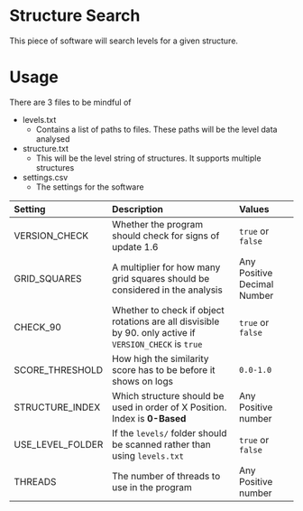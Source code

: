 # Structure Search

This piece of software will search levels for a given structure.

# Usage

There are 3 files to be mindful of

- levels.txt
  - Contains a list of paths to files. These paths will be the level data analysed
- structure.txt
  - This will be the level string of structures. It supports multiple structures
- settings.csv
  - The settings for the software

| Setting          | Description                                                                                             | Values                      |
| :--------------- | :------------------------------------------------------------------------------------------------------ | :-------------------------- |
| VERSION_CHECK    | Whether the program should check for signs of update 1.6                                                | `true` or `false`           |
| GRID_SQUARES     | A multiplier for how many grid squares should be considered in the analysis                             | Any Positive Decimal Number |
| CHECK_90         | Whether to check if object rotations are all disvisible by 90. only active if `VERSION_CHECK` is `true` | `true` or `false`           |
| SCORE_THRESHOLD  | How high the similarity score has to be before it shows on logs                                         | `0.0-1.0`                   |
| STRUCTURE_INDEX  | Which structure should be used in order of X Position. Index is **0-Based**                             | Any Positive number         |
| USE_LEVEL_FOLDER | If the `levels/` folder should be scanned rather than using `levels.txt`                                | `true` or `false`           |
| THREADS | The number of threads to use in the program | Any Positive number |
